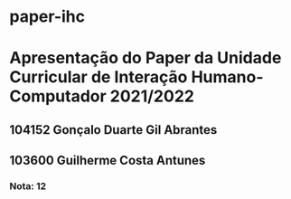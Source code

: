 # paper-ihc
<h1>Apresentação do Paper da Unidade Curricular de Interação Humano-Computador 2021/2022</h1>

<h2>104152 Gonçalo Duarte Gil Abrantes</h2>
<h2>103600 Guilherme Costa Antunes</h2>
<h3>Nota: 12</h3>
